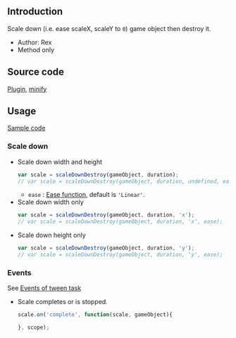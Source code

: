 ## Introduction

Scale down (i.e. ease scaleX, scaleY to `0`) game object then destroy it.

- Author: Rex
- Method only

## Source code

[Plugin](https://github.com/rexrainbow/phaser3-rex-notes/blob/master/plugins/scale-plugin.js), [minify](https://github.com/rexrainbow/phaser3-rex-notes/blob/master/plugins/dist/rexscaleplugin.min.js)

## Usage

[Sample code](https://github.com/rexrainbow/phaser3-rex-notes/blob/master/examples/scale/scaledown-destroy.js)

### Scale down

- Scale down width and height
    ```javascript
    var scale = scaleDownDestroy(gameObject, duration);
    // var scale = scaleDownDestroy(gameObject, duration, undefined, ease);
    ```
    - `ease` : [Ease function](tween.md/#ease-equations), default is `'Linear'`.
- Scale down width only
    ```javascript
    var scale = scaleDownDestroy(gameObject, duration, 'x');
    // var scale = scaleDownDestroy(gameObject, duration, 'x', ease);
    ```
- Scale down height only
    ```javascript
    var scale = scaleDownDestroy(gameObject, duration, 'y');
    // var scale = scaleDownDestroy(gameObject, duration, 'y', ease);
    ```

### Events

See [Events of tween task](tween.md#events)

- Scale completes or is stopped.
    ```javascript
    scale.on('complete', function(scale, gameObject){

    }, scope);
    ```